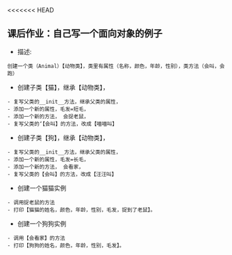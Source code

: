 <<<<<<< HEAD
## 课后作业：自己写一个面向对象的例子
- 描述:
```text
创建一个类（Animal）【动物类】，类里有属性（名称，颜色，年龄，性别），类方法（会叫，会跑）
```

- 创建子类【猫】，继承【动物类】，
```text
- 复写父类的__init__方法，继承父类的属性，
- 添加一个新的属性，毛发=短毛，
- 添加一个新的方法， 会捉老鼠，
- 复写父类的‘【会叫】的方法，改成【喵喵叫】
```

- 创建子类【狗】，继承【动物类】，
```text
- 复写父类的__init__方法，继承父类的属性，
- 添加一个新的属性，毛发=长毛，
- 添加一个新的方法， 会看家，
- 复写父类的【会叫】的方法，改成【汪汪叫】
```
- 创建一个猫猫实例
```text
- 调用捉老鼠的方法
- 打印【猫猫的姓名，颜色，年龄，性别，毛发，捉到了老鼠】。
```
- 创建一个狗狗实例
```text
- 调用【会看家】的方法
- 打印【狗狗的姓名，颜色，年龄，性别，毛发】。
```